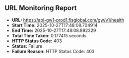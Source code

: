## URL Monitoring Report

- **URL:** https://api-gw1-prod1.fisglobal.com/gw/v1/health
- **Start Time:** 2025-10-27T17:48:08.704914
- **End Time:** 2025-10-27T17:48:08.882329
- **Total Time Taken:** 0.177415 seconds
- **HTTP Status Code:** 403
- **Status:** Failure
- **Failure Reason:** HTTP Status Code: 403
